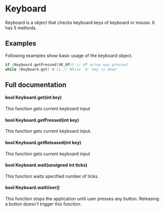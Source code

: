 # Keyboard

Keyboard is a object that checks keyboard keys of keyboard or mouse. It has 5 methods.

## Examples
Following examples show basic usage of the keyboard object.
```c++
if (Keyboard.getPressed(VK_UP)) // UP arrow was pressed
while (Keyboard.get('A')) // While 'A' key is down
```

## Full documentation

#### bool Keyboard.get(int key)
This function gets current keyboard input

#### bool Keyboard.getPressed(int key)
This function gets current keyboard input.

#### bool Keyboard.getReleased(int key)
This function gets current keyboard input

#### bool Keyboard.wait(unsigned int ticks)
This function waits specified number of ticks.

#### bool Keyboard.waitUser()
This function stops the application until user presses any button.
Releasing a button doesn't trigger this function.
